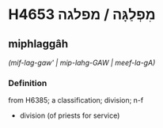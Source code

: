 # H4653 מִפְלַגָּה / מפלגה

## miphlaggâh

_(mif-lag-gaw' | mip-lahg-GAW | meef-la-ɡA)_

### Definition

from H6385; a classification; division; n-f

- division (of priests for service)
